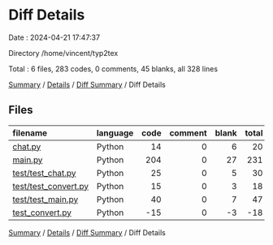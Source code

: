 # Diff Details

Date : 2024-04-21 17:47:37

Directory /home/vincent/typ2tex

Total : 6 files,  283 codes, 0 comments, 45 blanks, all 328 lines

[Summary](results.md) / [Details](details.md) / [Diff Summary](diff.md) / Diff Details

## Files
| filename | language | code | comment | blank | total |
| :--- | :--- | ---: | ---: | ---: | ---: |
| [chat.py](/chat.py) | Python | 14 | 0 | 6 | 20 |
| [main.py](/main.py) | Python | 204 | 0 | 27 | 231 |
| [test/test_chat.py](/test/test_chat.py) | Python | 25 | 0 | 5 | 30 |
| [test/test_convert.py](/test/test_convert.py) | Python | 15 | 0 | 3 | 18 |
| [test/test_main.py](/test/test_main.py) | Python | 40 | 0 | 7 | 47 |
| [test_convert.py](/test_convert.py) | Python | -15 | 0 | -3 | -18 |

[Summary](results.md) / [Details](details.md) / [Diff Summary](diff.md) / Diff Details